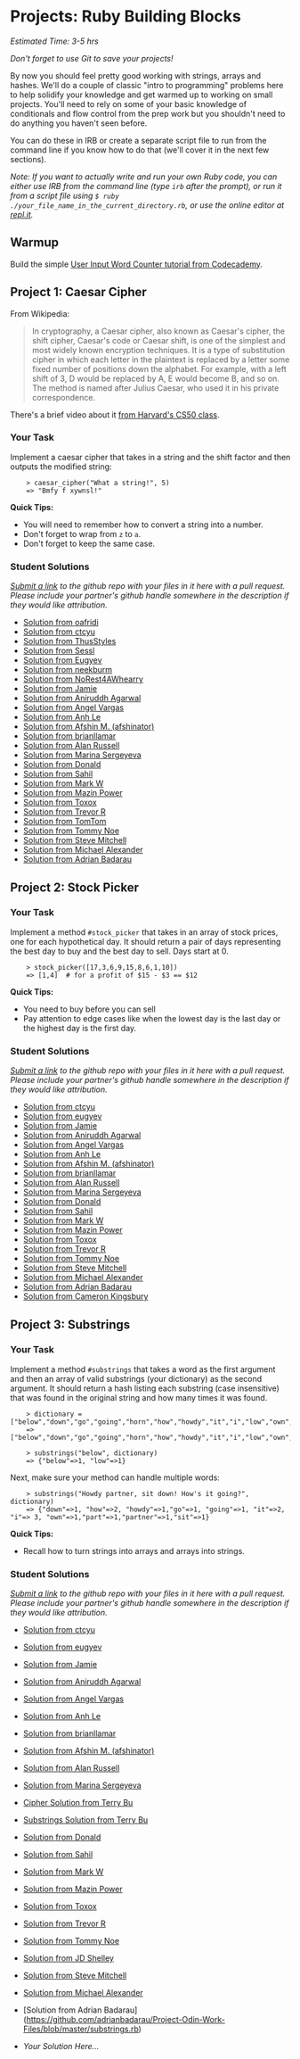 # Projects: Ruby Building Blocks
*Estimated Time: 3-5 hrs*

*Don't forget to use Git to save your projects!*

By now you should feel pretty good working with strings, arrays and hashes.  We'll do a couple of classic "intro to programming" problems here to help solidify your knowledge and get warmed up to working on small projects.  You'll need to rely on some of your basic knowledge of conditionals and flow control from the prep work but you shouldn't need to do anything you haven't seen before.

You can do these in IRB or create a separate script file to run from the command line if you know how to do that (we'll cover it in the next few sections).

*Note: If you want to actually write and run your own Ruby code, you can either use IRB from the command line (type `irb` after the prompt), or run it from a script file using `$ ruby ./your_file_name_in_the_current_directory.rb`, or use the online editor at [repl.it](http://repl.it/languages/Ruby).*

## Warmup

Build the simple [User Input Word Counter tutorial from Codecademy](http://www.codecademy.com/courses/ruby-beginner-en-693PD/0/1).

## Project 1: Caesar Cipher

From Wikipedia:

>In cryptography, a Caesar cipher, also known as Caesar's cipher, the shift cipher, Caesar's code or Caesar shift, is one of the simplest and most widely known encryption techniques. It is a type of substitution cipher in which each letter in the plaintext is replaced by a letter some fixed number of positions down the alphabet. For example, with a left shift of 3, D would be replaced by A, E would become B, and so on. The method is named after Julius Caesar, who used it in his private correspondence.

There's a brief video about it [from Harvard's CS50 class](http://cs50.tv/2012/fall/shorts/caesar_cipher/caesar_cipher-720p.mp4).

### Your Task

Implement a caesar cipher that takes in a string and the shift factor and then outputs the modified string:

```language-bash
    > caesar_cipher("What a string!", 5)
    => "Bmfy f xywnsl!"
```

**Quick Tips:**

* You will need to remember how to convert a string into a number.
* Don't forget to wrap from `z` to `a`.
* Don't forget to keep the same case.

### Student Solutions
*[Submit a link](http://github.com/TheOdinProject/curriculum/blob/master/contributing.md) to the github repo with your files in it here with a pull request.  Please include your partner's github handle somewhere in the description if they would like attribution.*

* [Solution from oafridi](https://github.com/oafridi/ruby_dev/blob/master/caesar_cipher.rb)
* [Solution from ctcyu](https://github.com/ctcyu/ruby_sandbox/blob/master/caesar_cipher.rb)
* [Solution from ThusStyles](https://github.com/ThusStyles/cipher/blob/master/cipher.rb)
* [Solution from Sessl](https://github.com/Sessl/ruby_work/blob/master/cipher.rb)
* [Solution from Eugyev](https://github.com/eugyev/odinprojects/blob/master/cypher.rb)
* [Solution from neekburm](https://github.com/neekburm/odinproject/blob/master/caesar_cypher.rb)
* [Solution from NoRest4AWhearry](https://github.com/NoRest4AWhearry/Caesars_Cipher)
* [Solution from Jamie](https://github.com/Jberczel/odin-projects/blob/master/ruby_building_blocks/project1.rb)
* [Solution from Aniruddh Agarwal](https://github.com/aniruddhagarwal/odin-projects/blob/master/caesar_cipher/caesar_cipher.rb)
* [Solution from Angel Vargas](https://github.com/arioth/the-odin-project/blob/master/Ruby%20-%20Building%20Blocks/caesar_cipher.rb)
* [Solution from Anh Le](https://github.com/LaDilettante/studying-odin-project/blob/master/3_ruby_programming/project_building_blocks/caesar_cipher.rb)
* [Solution from Afshin M. (afshinator)](https://github.com/afshinator/playground/blob/master/Ruby-BuildingBlocks/building_blocks.rb)
* [Solution from brianllamar](https://github.com/brianllamar/odin_ruby_projects/blob/master/caesar_cypher.rb)
* [Solution from Alan Russell](https://github.com/ajrussellaudio/ruby_odin/blob/master/caesar.rb)
* [Solution from Marina Sergeyeva](https://github.com/imousterian/OdinProject/blob/master/Project2_1_Ruby_Basic/CaesarCipher.rb)
* [Solution from Donald](https://github.com/donaldali/odin-ruby/blob/master/project_building_blocks/caesar_cipher.rb)
* [Solution from Sahil](https://github.com/sahilda/the_odin_project/blob/master/ruby-building-blocks/caesar-cipher/caesar-cipher.rb)
* [Solution from Mark W](https://github.com/mwestfall88/Odin-ruby-scripts/blob/master/caesar-cipher.rb)
* [Solution from Mazin Power](https://github.com/muzfuz/CodeLessons/blob/master/RubyBuildingBlocks/caesar.rb)
* [Solution from Toxox](https://github.com/toxox/TheOdinProject/blob/master/Project3_1_Ruby/caesar.rb)
* [Solution from Trevor R](https://github.com/treiff/odin-project-ruby/blob/master/cipher.rb)
* [Solution from TomTom](https://github.com/tim5046/projectOdin/blob/master/RubyBuildingBlocks/caesarCipher.rb)
* [Solution from Tommy Noe](https://github.com/thomasjnoe/ruby-projects-1/blob/master/cipher.rb)
* [Solution from Steve Mitchell](https://github.com/Ixpata/caesars-cipher/blob/master/caesars_cipher.rb)
* [Solution from Michael Alexander](https://https://github.com/betweenparentheses/ruby_building_blocks/blob/master/caesar_cipher.rb)
* [Solution from Adrian Badarau](https://github.com/adrianbadarau/Project-Odin-Work-Files/blob/master/caesar_cipher.rb)

## Project 2: Stock Picker

### Your Task

Implement a method `#stock_picker` that takes in an array of stock prices, one for each hypothetical day.  It should return a pair of days representing the best day to buy and the best day to sell.  Days start at 0.

```language-bash
    > stock_picker([17,3,6,9,15,8,6,1,10])
    => [1,4]  # for a profit of $15 - $3 == $12
```

**Quick Tips:**

* You need to buy before you can sell
* Pay attention to edge cases like when the lowest day is the last day or the highest day is the first day.

### Student Solutions
*[Submit a link](http://github.com/TheOdinProject/curriculum/blob/master/contributing.md) to the github repo with your files in it here with a pull request.  Please include your partner's github handle somewhere in the description if they would like attribution.*

* [Solution from ctcyu](https://github.com/ctcyu/ruby_sandbox/blob/master/stock_picker.rb)
* [Solution from eugyev](https://github.com/eugyev/odinprojects/blob/master/stock_picker.rb)
* [Solution from Jamie](https://github.com/Jberczel/odin-projects/blob/master/ruby_building_blocks/project2.rb)
* [Solution from Aniruddh Agarwal](https://github.com/aniruddhagarwal/odin-projects/blob/master/stock_picker/stock_picker.rb)
* [Solution from Angel Vargas](https://github.com/arioth/the-odin-project/blob/master/Ruby%20-%20Building%20Blocks/stock_picker.rb)
* [Solution from Anh Le](https://github.com/LaDilettante/studying-odin-project/blob/master/3_ruby_programming/project_building_blocks/stock_picker.rb)
* [Solution from Afshin M. (afshinator)](https://github.com/afshinator/playground/blob/master/Ruby-BuildingBlocks/building_blocks.rb)
* [Solution from brianllamar](https://github.com/brianllamar/odin_ruby_projects/blob/master/stock_picker.rb)
* [Solution from Alan Russell](https://github.com/ajrussellaudio/ruby_odin/blob/master/stock_picker.rb)
* [Solution from Marina Sergeyeva](https://github.com/imousterian/OdinProject/blob/master/Project2_1_Ruby_Basic/StockPicker.rb)
* [Solution from Donald](https://github.com/donaldali/odin-ruby/blob/master/project_building_blocks/stock_picker.rb)
* [Solution from Sahil](https://github.com/sahilda/the_odin_project/blob/master/ruby-building-blocks/stock-picker/stock-picker.rb)
* [Solution from Mark W](https://github.com/mwestfall88/Odin-ruby-scripts/blob/master/stock_picker.rb)
* [Solution from Mazin Power](https://github.com/muzfuz/CodeLessons/blob/master/RubyBuildingBlocks/stock_picker.rb)
* [Solution from Toxox](https://github.com/toxox/TheOdinProject/blob/master/Project3_1_Ruby/stock_picker.rb)
* [Solution from Trevor R](https://github.com/treiff/odin-project-ruby/blob/master/stock_picker.rb)
* [Solution from Tommy Noe](https://github.com/thomasjnoe/ruby-projects-1/blob/master/stock_picker.rb)
* [Solution from Steve Mitchell](https://github.com/Ixpata/stock-picker/blob/master/stock_picker.rb)
* [Solution from Michael Alexander](https://github.com/betweenparentheses/ruby_building_blocks/blob/master/stock_picker.rb)
* [Solution from Adrian Badarau](https://github.com/adrianbadarau/Project-Odin-Work-Files/blob/master/stock_picker.rb)
* [Solution from Cameron Kingsbury](https://github.com/Camsbury/stock-picker-ruby/blob/master/lib/stocks.rb)


## Project 3: Substrings

### Your Task

Implement a method `#substrings` that takes a word as the first argument and then an array of valid substrings (your dictionary) as the second argument.  It should return a hash listing each substring (case insensitive) that was found in the original string and how many times it was found.

```language-bash
    > dictionary = ["below","down","go","going","horn","how","howdy","it","i","low","own","part","partner","sit"]
    => ["below","down","go","going","horn","how","howdy","it","i","low","own","part","partner","sit"]

    > substrings("below", dictionary)
    => {"below"=>1, "low"=>1}
```

Next, make sure your method can handle multiple words:

```language-bash
    > substrings("Howdy partner, sit down! How's it going?", dictionary)
    => {"down"=>1, "how"=>2, "howdy"=>1,"go"=>1, "going"=>1, "it"=>2, "i"=> 3, "own"=>1,"part"=>1,"partner"=>1,"sit"=>1}
```
    

**Quick Tips:**

* Recall how to turn strings into arrays and arrays into strings.

### Student Solutions
*[Submit a link](http://github.com/TheOdinProject/curriculum/blob/master/contributing.md) to the github repo with your files in it here with a pull request.  Please include your partner's github handle somewhere in the description if they would like attribution.*

* [Solution from ctcyu](https://github.com/ctcyu/ruby_sandbox/blob/master/substrings.rb)
* [Solution from eugyev](https://github.com/eugyev/odinprojects/blob/master/substrings.rb)
* [Solution from Jamie](https://github.com/Jberczel/odin-projects/blob/master/ruby_building_blocks/project3.rb)
* [Solution from Aniruddh Agarwal](https://github.com/aniruddhagarwal/odin-projects/blob/master/sub_string/substring.rb)
* [Solution from Angel Vargas](https://github.com/arioth/the-odin-project/blob/master/Ruby%20-%20Building%20Blocks/substrings.rb)
* [Solution from Anh Le](https://github.com/LaDilettante/studying-odin-project/blob/master/3_ruby_programming/project_building_blocks/substrings.rb)
* [Solution from brianllamar](https://github.com/brianllamar/odin_ruby_projects/blob/master/substrings.rb)
* [Solution from Afshin M. (afshinator)](https://github.com/afshinator/playground/blob/master/Ruby-BuildingBlocks/building_blocks.rb)
* [Solution from Alan Russell](https://github.com/ajrussellaudio/ruby_odin/blob/master/substrings.rb)
* [Solution from Marina Sergeyeva](https://github.com/imousterian/OdinProject/blob/master/Project2_1_Ruby_Basic/SubStrings.rb)
* [Cipher Solution from Terry Bu](https://github.com/bucifer/rubyExercises/blob/master/cipher/cipher.rb)
* [Substrings Solution from Terry Bu](https://github.com/bucifer/rubyExercises/blob/master/substrings.rb)
* [Solution from Donald](https://github.com/donaldali/odin-ruby/blob/master/project_building_blocks/substrings.rb)
* [Solution from Sahil](https://github.com/sahilda/the_odin_project/blob/master/ruby-building-blocks/substrings/substrings.rb)
* [Solution from Mark W](https://github.com/mwestfall88/Odin-ruby-scripts/blob/master/substrings.rb)
* [Solution from Mazin Power](https://github.com/muzfuz/CodeLessons/blob/master/RubyBuildingBlocks/substrings.rb)
* [Solution from Toxox](https://github.com/toxox/TheOdinProject/blob/master/Project3_1_Ruby/substrings.rb)
* [Solution from Trevor R](https://github.com/treiff/odin-project-ruby/blob/master/substrings.rb)
* [Solution from Tommy Noe](https://github.com/thomasjnoe/ruby-projects-1/blob/master/substrings.rb)
* [Solution from JD Shelley](https://github.com/lightcast/the_odin_project/blob/master/sub_strings.rb)
* [Solution from Steve Mitchell](https://github.com/Ixpata/substrings/blob/master/substrings.rb)
* [Solution from Michael Alexander](https://github.com/betweenparentheses/ruby_building_blocks/blob/master/substrings.rb)
* [Solution from Adrian Badarau] (https://github.com/adrianbadarau/Project-Odin-Work-Files/blob/master/substrings.rb)

* *Your Solution Here...*
